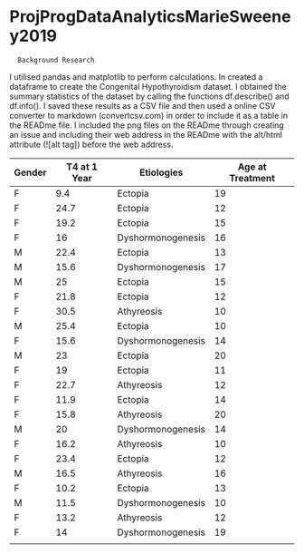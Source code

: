 # ProjProgDataAnalyticsMarieSweeney2019

      Background Research
                        
  I utilised pandas and matplotlib to perform calculations. In created a dataframe to create the Congenital Hypothyroidism dataset. I obtained the summary statistics of the dataset by calling the functions df.describe() and df.info(). I saved these results as a CSV file and then used a online CSV converter to markdown (convertcsv.com) in order to include it as a table in the READme file. I included the png files on the READme through creating an issue and including their web address in the READme with the alt/html attribute (![alt tag]) before the web address.

|Gender|T4 at 1 Year|Etiologies       |Age at Treatment|
|------|------------|-----------------|----------------|
|F     |9.4         |Ectopia          |19              |
|F     |24.7        |Ectopia          |12              |
|F     |19.2        |Ectopia          |15              |
|F     |16          |Dyshormonogenesis|16              |
|M     |22.4        |Ectopia          |13              |
|M     |15.6        |Dyshormonogenesis|17              |
|M     |25          |Ectopia          |15              |
|F     |21.8        |Ectopia          |12              |
|F     |30.5        |Athyreosis       |10              |
|M     |25.4        |Ectopia          |10              |
|F     |15.6        |Dyshormonogenesis|14              |
|M     |23          |Ectopia          |20              |
|F     |19          |Ectopia          |11              |
|F     |22.7        |Athyreosis       |12              |
|F     |11.9        |Ectopia          |14              |
|F     |15.8        |Athyreosis       |20              |
|M     |20          |Dyshormonogenesis|14              |
|F     |16.2        |Athyreosis       |10              |
|F     |23.4        |Ectopia          |12              |
|M     |16.5        |Athyreosis       |16              |
|F     |10.2        |Ectopia          |13              |
|M     |11.5        |Dyshormonogenesis|10              |
|F     |13.2        |Athyreosis       |12              |
|F     |14          |Dyshormonogenesis|19              |
|      |            |                 |                |

